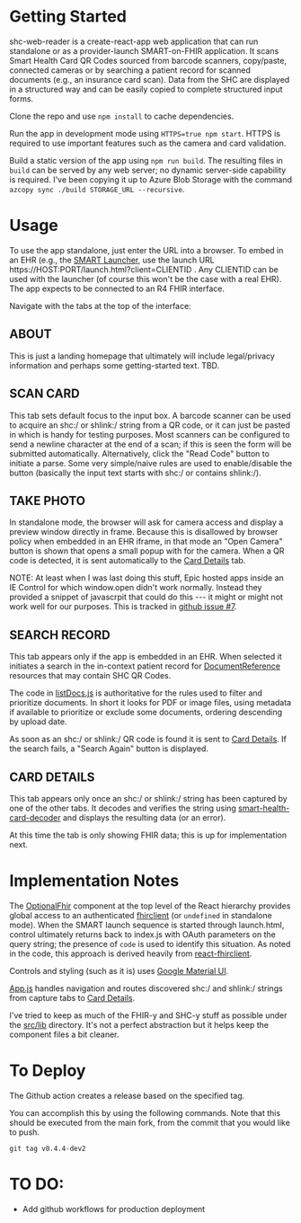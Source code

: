 # Getting Started

shc-web-reader is a create-react-app web application that can run standalone or
as a provider-launch SMART-on-FHIR application. It scans Smart Health Card QR
Codes sourced from barcode scanners, copy/paste, connected cameras or by
searching a patient record for scanned documents (e.g., an insurance card
scan). Data from the SHC are displayed in a structured way and can be easily
copied to complete structured input forms.

Clone the repo and use `npm install` to cache dependencies.

Run the app in development mode using `HTTPS=true npm start`. HTTPS is required
to use important features such as the camera and card validation.

Build a static version of the app using `npm run build`. The resulting files in
`build` can be served by any web server; no dynamic server-side capability is
required. I've been copying it up to Azure Blob Storage with the command `azcopy
sync ./build STORAGE_URL --recursive`.

# Usage

To use the app standalone, just enter the URL into a browser. To embed in an EHR
(e.g., the [SMART Launcher](https://launch.smarthealthit.org/), use the launch
URL https://HOST:PORT/launch.html?client=CLIENTID . Any CLIENTID can be used
with the launcher (of course this won't be the case with a real EHR). The app
expects to be connected to an R4 FHIR interface.

Navigate with the tabs at the top of the interface:

## ABOUT 

This is just a landing homepage that ultimately will include legal/privacy
information and perhaps some getting-started text. TBD.

## SCAN CARD

This tab sets default focus to the input box. A barcode scanner can be used to
acquire an shc:/ or shlink:/ string from a QR code, or it can just be pasted in which is
handy for testing purposes. Most scanners can be configured to send a newline
character at the end of a scan; if this is seen the form will be submitted
automatically. Alternatively, click the "Read Code" button to initiate a
parse. Some very simple/naive rules are used to enable/disable the button
(basically the input text starts with shc:/ or contains shlink:/).

## TAKE PHOTO

In standalone mode, the browser will ask for camera access and display a preview
window directly in frame. Because this is disallowed by browser policy when
embedded in an EHR iframe, in that mode an "Open Camera" button is shown that
opens a small popup with for the camera. When a QR code is detected, it is sent
automatically to the [Card Details](#about) tab.

NOTE: At least when I was last doing this stuff, Epic hosted apps inside an IE
Control for which window.open didn't work normally. Instead they provided a
snippet of javascrpit that could do this --- it might or might not work well for
our purposes. This is tracked in [github issue
#7](https://github.com/the-commons-project/shc-web-reader/issues/7).

## SEARCH RECORD

This tab appears only if the app is embedded in an EHR. When selected it
initiates a search in the in-context patient record for
[DocumentReference](https://hl7.org/fhir/documentreference.html) resources that
may contain SHC QR Codes.

The code in
[listDocs.js](https://github.com/the-commons-project/shc-web-reader/blob/main/src/lib/listDocs.js)
is authoritative for the rules used to filter and prioritize documents. In short
it looks for PDF or image files, using metadata if available to prioritize or
exclude some documents, ordering descending by upload date.

As soon as an shc:/ or shlink:/ QR code is found it is sent to [Card
Details](#card-details). If the search fails, a "Search Again" button is
displayed.

## CARD DETAILS

This tab appears only once an shc:/ or shlink:/ string has been captured by one of the other
tabs. It decodes and verifies the string using
[smart-health-card-decoder](https://github.com/smart-on-fhir/smart-health-card-decoder)
and displays the resulting data (or an error).

At this time the tab is only showing FHIR data; this is up for implementation next.

# Implementation Notes

The [OptionalFhir](https://github.com/the-commons-project/shc-web-reader/blob/main/src/OptionalFhir.js) component at the top level of the React hierarchy provides global access to an authenticated [fhirclient](http://docs.smarthealthit.org/client-js/) (or `undefined` in standalone mode). When the SMART launch sequence is started through launch.html, control ultimately returns back to index.js with OAuth parameters on the query string; the presence of `code` is used to identify this situation. As noted in the code, this approach is derived heavily from [react-fhirclient](https://github.com/zeevo/react-fhirclient). 

Controls and styling (such as it is) uses [Google Material UI](https://mui.com/material-ui/getting-started/overview/). 

[App.js](https://github.com/the-commons-project/shc-web-reader/blob/main/src/App.js) handles navigation and routes discovered shc:/ and shlink:/ strings from capture tabs to [Card Details](#card-details). 

I've tried to keep as much of the FHIR-y and SHC-y stuff as possible under the [src/lib](https://github.com/the-commons-project/shc-web-reader/tree/main/src/lib) directory. It's not a perfect abstraction but it helps keep the component files a bit cleaner.

# To Deploy
The Github action creates a release based on the specified tag.

You can accomplish this by using the following commands. Note that this should be executed from the main fork, from the commit that you would like to push.

```
git tag v0.4.4-dev2
```

# TO DO:
* Add github workflows for production deployment